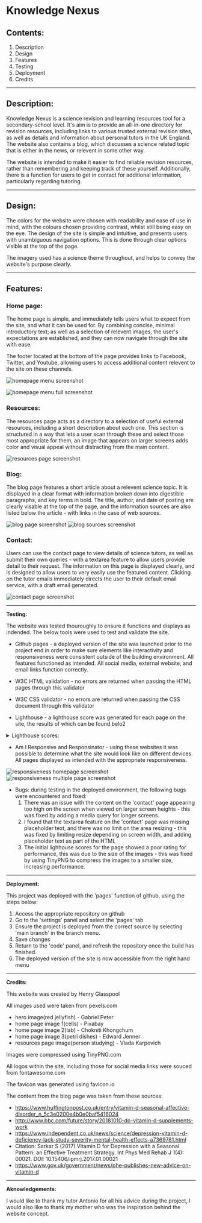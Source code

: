 # Knowledge Nexus

## Contents:
1. Description
2. Design
3. Features
4. Testing
5. Deployment
6. Credits

--------------

## Description:

Knowledge Nexus is a science revision and learning resources tool for a secondary-school level. It's aim is to provide an all-in-one directory for revision resources, including links to various trusted external revision sites, as well as details and information about personal tutors in the UK England. The website also contains a blog, which discusses a science related topic that is either in the news, or relevent in some other way. 

The website is intended to make it easier to find reliable revision resources, rather than remembering and keeping track of these yourself. Additionally, there is a function for users to get in contact for additional information, particularly regarding tutoring. 

--------------

## Design: 

The colors for the website were chosen with readability and ease of use in mind, with the colours chosen providing contrast, whilst still being easy on the eye. The design of the site is simple and intuitive, and presents users with unambiguous navigation options. This is done through clear options visible at the top of the page.

The imagery used has a science theme throughout, and helps to convey the website's purpose clearly.

--------------
## Features:

### Home page:

The home page is simple, and immediately tells users what to expect from the site, and what it can be used for. By combining concise, minimal introductory text; as well as a selection of relevent images, the user's expectations are established, and they can now navigate through the site with ease.

The footer located at the bottom of the page provides links to Facebook, Twitter, and Youtube, allowing users to access additional content relevent to the site on these channels.

![homepage menu screenshot](assets/images/screenshot-menu.png)

![homepage menu full screenshot](assets/images/screenshot-home.png)

### Resources:

The resources page acts as a directory to a selection of useful external resources, including a short description about each one. This section is structured in a way that lets a user scan through these and select those most appropriate for them, an image that appears on larger screens adds color and visual appeal without distracting from the main content.

![resources page screenshot](assets/images/screenshot-resources.png)

### Blog:

The blog page features a short article about a relevent science topic. It is displayed in a clear format with information broken down into digestible paragraphs, and key terms in bold. The title, author, and date of posting are clearly visable at the top of the page, and the information sources are also listed below the article - with links in the case of web sources.

![blog page screenshot](assets/images/screenshot-blog-text.png)
![blog sources screenshot](assets/images/screenshot-blog-sources.png)

### Contact:

Users can use the contact page to view details of science tutors, as well as submit their own queries - with a textarea feature to allow users provide detail to their request. The information on this page is displayed clearly, and is designed to allow users to very easily use the featured content. Clicking on the tutor emails immediately directs the user to their default email service, with a draft email generated.

![contact page screenshot](assets/images/screenshot-contact.png)

--------------
**Testing:**

The website was tested thouroughly to ensure it functions and displays as indended. The below tools were used to test and validate the site.

- Github pages - a deployed version of the site was launched prior to the project end in order to make sure elements like interactivity and responsiveness were consistent outside of the building environment. All 
                 features functioned as intended. All social media, external website, and email links function correctly.

- W3C HTML validation - no errors are returned when passing the HTML pages through this validator

- W3C CSS validator - no errors are returned when passing the CSS document through this validator

- Lighthouse - a lighthouse score was generated for each page on the site, the results of which can be found belo2

<details>
  <summary>Lighthouse scores:</summary>
    <b>Homepage</b>
  
    ![homepage lighthouse score]((assets/images/homepage-lighthouse.png)
    
    <b>Resources Page</b>
    ![homepage lighthouse score]((assets/images/resources-lighthouse.png)
    <b>Blog Page</b>
    ![homepage lighthouse score]((assets/images/blog-lighthouse.png)
    <b>Contact Page</b>
    ![homepage lighthouse score]((assets/images/contact-lighthouse.png)
</details>

- Am I Responsive and Responsinator - using these websites it was possible to determine what the site would look like on different devices. All pages displayed as intended with the appropriate responsiveness.

![responsiveness homepage screenshot](assets/images/screenshot-responsiveness.png) ![responsiveness multiple page screenshot](assets/images/screenshot-responsiveness-2.png)

- Bugs: during testing in the deployed environment, the following bugs were encountered and fixed:
  1. There was an issue with the content on the 'contact' page appearing too high on the screen when viewed on larger screen heights - this was fixed by adding a media query for longer screens.
  2. I found that the textarea feature on the 'contact' page was missing placeholder text, and there was no limit on the area resizing - this was fixed by limiting resize depending on screen width, and adding         placeholder text as part of the HTML
  3. The initial lighhouse scores for the page showed a poor rating for performance, this was due to the size of the images - this was fixed by using TinyPNG to compress the images to a smaller size, increasing performance.

--------------
**Deployment:**

This project was deployed with the 'pages' function of github, using the steps below:

1. Access the appropriate repository on github
2. Go to the 'settings' panel and select the 'pages' tab
3. Ensure the project is deployed from the correct source by selecting 'main branch' in the branch menu.
4. Save changes
5. Return to the 'code' panel, and refresh the repository once the build has finished.
6. The deployed version of the site is now accessible from the right hand menu

--------------
**Credits:**

This website was created by Henry Glasspool

All images used were taken from pexels.com
- hero image(red jellyfish) - Gabriel Peter 
- home page image 1(cells) - Pixabay
- home page image 2(lab) - Chokniti Khongchum
- home page image 3(petri dishes) - Edward Jenner
- resources page image(person studying) - Vlada Karpovich

Images were compressed using TinyPNG.com

All logos within the site, including those for social media links were souced from fontawesome.com

The favicon was generated using favicon.io

The content from the blog page was taken from these sources:
- https://www.huffingtonpost.co.uk/entry/vitamin-d-seasonal-affective-disorder_n_5c3e0200e4b0e0baf5416024
- http://www.bbc.com/future/story/20181010-do-vitamin-d-supplements-work
- https://www.independent.co.uk/news/science/depression-vitamin-d-deficiency-lack-study-severity-mental-health-effects-a7369781.html
- Citation: Sarkar S (2017) Vitamin D for Depression with a Seasonal Pattern: an Effective Treatment Strategy. Int Phys Med Rehab J 1(4): 00021. DOI: 10.15406/ipmrj.2017.01.00021
- https://www.gov.uk/government/news/phe-publishes-new-advice-on-vitamin-d


--------------
**Aknowledgements:**

I would like to thank my tutor Antonio for all his advice during the project, I would also like to thank my mother who was the inspiration behind the website concept.


